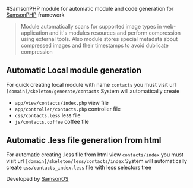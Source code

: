 #SamsonPHP module for automatic module and code generation for [SamsonPHP](http://samsonphp.com) framework

> Module automatically scans for supported image types in web-application and it's modules resources and perform
> compression using external tools.
> Also module stores special metadata about compressed images and their timestamps to avoid dublicate compression

## Automatic Local module generation
For quick creating local module with name ```contacts``` you must visit url ```[domain]/skeleton/generate/contacts```
System will automatically create
 * ```app/view/contacts/index.php``` view file
 * ```app/controller/contacts.php``` controller file
 * ```css/contacts.less``` less file
 * ```js/contacts.coffee``` coffee file

## Automatic .less file generation from html
For automatic creating .less file from html view ```contacts/index``` you must visit url ```[domain]/skeleton/less/contacts/index```
System will automatically create ```css/contacts_index.less``` file with less selectors tree

Developed by [SamsonOS](http://samsonos.com/)